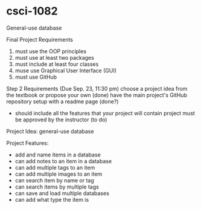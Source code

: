 # csci-1082
General-use database

Final Project Requirements
1. must use the OOP principles
2. must use at least two packages
3. must include at least four classes
4. muse use Graphical User Interface (GUI)
5. must use GitHub

Step 2 Requirements (Due Sep. 23, 11:30 pm)
choose a project idea from the textbook or propose your own (done)
have the main project's GitHub repository setup with a readme page (done?)
  - should include all the features that your project will contain
project must be approved by the instructor (to do)

Project Idea: general-use database

Project Features:
- add and name items in a database
- can add notes to an item in a database
- can add multiple tags to an item
- can add multiple images to an item
- can search item by name or tag
- can search items by multiple tags
- can save and load multiple databases
- can add what type the item is
